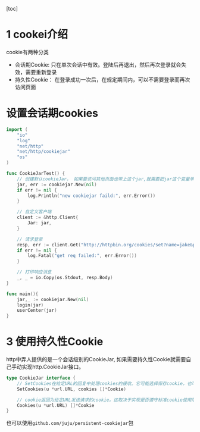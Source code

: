 [toc]

# 1 cookei介绍
cookie有两种分类
- 会话期Cookie: 只在单次会话中有效。登陆后再退出，然后再次登录就会失效，需要重新登录
- 持久性Cookie： 在登录成功一次后，在规定期间内，可以不需要登录而再次访问页面

# 设置会话期cookies

```go
import (
	"io"
	"log"
	"net/http"
	"net/http/cookiejar"
	"os"
)

func CookieJarTest() {
    // 创建默认cookieJar， 如果要访问其他页面也带上这个jar,就需要把jar这个变量单独保存，然后传给其他需要的方法
	jar, err := cookiejar.New(nil)
	if err != nil {
		log.Println("new cookiejar faild:", err.Error())
	}

    // 自定义客户端
	client := &http.Client{
		Jar: jar,
	}

    // 请求登录
	resp, err := client.Get("http://httpbin.org/cookies/set?name=jake&password=123")
	if err != nil {
		log.Fatal("get req failed:", err.Error())
	}

    // 打印响应消息
	_, _ = io.Copy(os.Stdout, resp.Body)
}
```

```go
func main(){
    jar,_ := cookiejar.New(nil)
    login(jar)
    userCenter(jar)
}
```

# 3 使用持久性Cookie
http中弄人提供的是一个会话级别的CookieJar, 如果需要持久性Cookie就需要自己手动实现http.CookieJar接口。
```go
type CookieJar interface {
	// SetCookies在给定URL的回复中处理cookies的接收。它可能选择保存cookie，也可能不选择保存cookie，这取决于jar的策略和实现。
	SetCookies(u *url.URL, cookies []*Cookie)

	// cookie返回为给定URL发送请求的cookie。这取决于实现是否遵守标准cookie使用限制，如RFC 6265。
	Cookies(u *url.URL) []*Cookie
}
```

也可以使用`github.com/juju/persistent-cookiejar`包